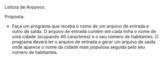 Leitura de Arquivos

Proposta:
  - Faça um programa que receba o nome de um arquivo de entrada e outro de saída. O arquivo de entrada contém em cada
linha o nome de uma cidade (ocupando 40 caracteres) e o seu número de habitantes. O programa deverá ler o arquivo de
entrada e gerar um arquivo de saída onde aparece o nome da cidade mais populosa seguida pelo seu número de habitantes.

